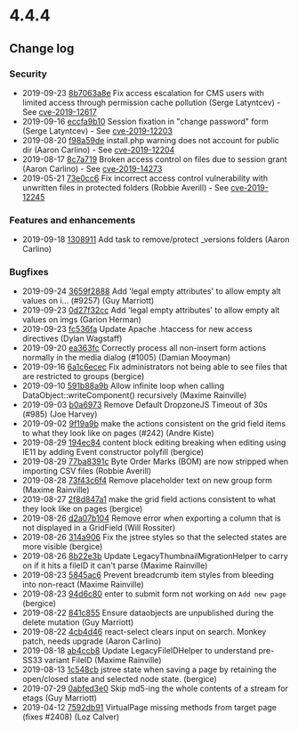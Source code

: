 # 4.4.4

<!--- Changes below this line will be automatically regenerated -->
<!-- markdownlint-disable proper-names enhanced-proper-names -->

## Change log

### Security

- 2019-09-23 [8b7063a8e](https://github.com/silverstripe/silverstripe-framework/commit/8b7063a8e2773e2bbec3cabf94ed86e11f607071) Fix access escalation for CMS users with limited access through permission cache pollution (Serge Latyntcev) - See [cve-2019-12617](https://www.silverstripe.org/download/security-releases/cve-2019-12617)
- 2019-09-16 [eccfa9b10](https://github.com/silverstripe/silverstripe-framework/commit/eccfa9b10d246d741de2fa83d502339d45068983) Session fixation in "change password" form (Serge Latyntcev) - See [cve-2019-12203](https://www.silverstripe.org/download/security-releases/cve-2019-12203)
- 2019-08-20 [f98a59de](https://github.com/silverstripe/silverstripe-cms/commit/f98a59deb58d3c9c739f5b32de16472f6ef4a69c) install.php warning does not account for public dir (Aaron Carlino) - See [cve-2019-12204](https://www.silverstripe.org/download/security-releases/cve-2019-12204)
- 2019-08-17 [8c7a719](https://github.com/silverstripe/silverstripe-assets/commit/8c7a71992b038f65543a37097b88e6929c23ba8b) Broken access control on files due to session grant (Aaron Carlino) - See [cve-2019-14273](https://www.silverstripe.org/download/security-releases/cve-2019-14273)
- 2019-05-21 [73e0cc6](https://github.com/silverstripe/silverstripe-assets/commit/73e0cc69dc499c24aa706af9eddd8a2db2ac93e0) Fix incorrect access control vulnerability with unwritten files in protected folders (Robbie Averill) - See [cve-2019-12245](https://www.silverstripe.org/download/security-releases/cve-2019-12245)

### Features and enhancements

- 2019-09-18 [1308911](https://github.com/silverstripe/silverstripe-assets/commit/13089110e7b3feea2196198fd3beda21244ceb20) Add task to remove/protect _versions folders (Aaron Carlino)

### Bugfixes

- 2019-09-24 [3659f2888](https://github.com/silverstripe/silverstripe-framework/commit/3659f2888d9359f106f91afe46a2f605ed563233) Add 'legal empty attributes' to allow empty alt values on i… (#9257) (Guy Marriott)
- 2019-09-23 [0d27f32cc](https://github.com/silverstripe/silverstripe-framework/commit/0d27f32cc9df8776879ff4142a14945c2cba2ad1) Add 'legal empty attributes' to allow empty alt values on imgs (Garion Herman)
- 2019-09-23 [fc536fa](https://github.com/silverstripe/silverstripe-assets/commit/fc536faf2413683549d6b8e77400dc85e37b3a30) Update Apache .htaccess for new access directives (Dylan Wagstaff)
- 2019-09-20 [ea363fc](https://github.com/silverstripe/silverstripe-asset-admin/commit/ea363fcabd9af8d7607bac9b431171b6b94583f1) Correctly process all non-insert form actions normally in the media dialog (#1005) (Damian Mooyman)
- 2019-09-16 [6a1c6ecec](https://github.com/silverstripe/silverstripe-framework/commit/6a1c6ecec6e39ae1f66c9750d5136cf83faa6417) Fix administrators not being able to see files that are restricted to groups (bergice)
- 2019-09-10 [591b88a9b](https://github.com/silverstripe/silverstripe-framework/commit/591b88a9bc05b40a7ce3604283b9b7cb684f88cc) Allow infinite loop when calling DataObject::writeComponent() recursively (Maxime Rainville)
- 2019-09-03 [b0a6973](https://github.com/silverstripe/silverstripe-asset-admin/commit/b0a6973052e73652a9092e7ed9d5dd5d89e5dd42) Remove Default DropzoneJS Timeout of 30s (#985) (Joe Harvey)
- 2019-09-02 [9f19a9b](https://github.com/silverstripe/silverstripe-versioned/commit/9f19a9b3c9999571d4c4db106dc8b8d95dc81cf8) make the actions consistent on the grid field items to what they look like on pages (#242) (Andre Kiste)
- 2019-08-29 [194ec84](https://github.com/silverstripe/silverstripe-admin/commit/194ec84496bf5b31212461347170c489231c102f) content block editing breaking when editing using IE11 by adding Event constructor polyfill (bergice)
- 2019-08-29 [77ba8391c](https://github.com/silverstripe/silverstripe-framework/commit/77ba8391c40278930873301d50ee3c1168da4cef) Byte Order Marks (BOM) are now stripped when importing CSV files (Robbie Averill)
- 2019-08-28 [73f43c6f4](https://github.com/silverstripe/silverstripe-framework/commit/73f43c6f428dc92ee2c9a5f932c63ed8a04c8230) Remove placeholder text on new group form (Maxime Rainville)
- 2019-08-27 [2f8d847a1](https://github.com/silverstripe/silverstripe-framework/commit/2f8d847a10fcef45a49e1d96d407b84b99221637) make the grid field actions consistent to what they look like on pages (bergice)
- 2019-08-26 [d2a07b104](https://github.com/silverstripe/silverstripe-framework/commit/d2a07b10478ddc57d798e9c96f057973e6e4de68) Remove error when exporting a column that is not displayed in a GridField (Will Rossiter)
- 2019-08-26 [314a906](https://github.com/silverstripe/silverstripe-admin/commit/314a9068e5a3a1a71dfc99021d6acec9b0ab5b77) Fix the jstree styles so that the selected states are more visible (bergice)
- 2019-08-26 [8b22e3b](https://github.com/silverstripe/silverstripe-assets/commit/8b22e3b7802164a8a59f8bfa2e0417e3ff6bc7a2) Update LegacyThumbnailMigrationHelper to carry on if it hits a fileID it can't parse (Maxime Rainville)
- 2019-08-23 [5845ac6](https://github.com/silverstripe/silverstripe-admin/commit/5845ac685851f8841af8d96ef6313a2cff153ba4) Prevent breadcrumb item styles from bleeding into non-react (Maxime Rainville)
- 2019-08-23 [94d6c80](https://github.com/silverstripe/silverstripe-admin/commit/94d6c80780430acb4e9d8786a5080a800f777792) enter to submit form not working on `Add new page` (bergice)
- 2019-08-22 [841c855](https://github.com/silverstripe/silverstripe-versioned/commit/841c8552b1c7cd7437d607aa51783a62f69a8c34) Ensure dataobjects are unpublished during the delete mutation (Guy Marriott)
- 2019-08-22 [4cb4d46](https://github.com/silverstripe/silverstripe-admin/commit/4cb4d467c500f0098f54002599b96ad8e2d112bb) react-select clears input on search. Monkey patch, needs upgrade (Aaron Carlino)
- 2019-08-18 [ab4ccb8](https://github.com/silverstripe/silverstripe-assets/commit/ab4ccb8d5311c6ef20640fa5d4bcbdc76c8eeede) Update LegacyFileIDHelper to understand pre-SS33 variant FileID (Maxime Rainville)
- 2019-08-13 [1c548cb](https://github.com/silverstripe/silverstripe-admin/commit/1c548cb599563997687cd1062ff2a0985c43197e) jstree state when saving a page by retaining the open/closed state and selected node state. (bergice)
- 2019-07-29 [0abfed3e0](https://github.com/silverstripe/silverstripe-framework/commit/0abfed3e06c62b1156073bdf068a1b0ac23d2505) Skip md5-ing the whole contents of a stream for etags (Guy Marriott)
- 2019-04-12 [7592db91](https://github.com/silverstripe/silverstripe-cms/commit/7592db918f269db2fd5c33d9c1259df86f15e12b) VirtualPage missing methods from target page (fixes #2408) (Loz Calver)

<!--- Changes above this line will be automatically regenerated -->

